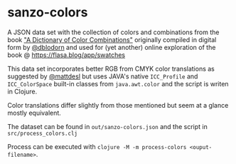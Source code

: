 # sanzo-colors

A JSON data set with the collection of colors and combinations from the book 
["A Dictionary of Color Combinations"](https://en.seigensha.com/books/978-4-86152-247-5/) originally 
compiled in digital form by [@dblodorn](https://github.com/dblodorn/sanzo-wada) and used for 
(yet another) online exploration of the book @ https://flasa.blog/app/swatches   

This data set incorporates better RGB from CMYK color translations as suggested by 
[@mattdesl](https://github.com/mattdesl/dictionary-of-colour-combinations) 
but uses JAVA's native `ICC_Profile` and `ICC_ColorSpace` built-in classes from `java.awt.color` and 
the script is writen in Clojure.

Color translations differ slightly from those mentioned but seem at a glance mostly equivalent.  

The dataset can be found in `out/sanzo-colors.json` and the script in `src/process_colors.clj`  

Process can be executed with `clojure -M -m process-colors <ouput-filename>`.

